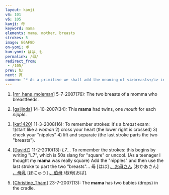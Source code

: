 ```yaml
---
layout: kanji
v4: 101
v6: 105
kanji: 母
keyword: mama
elements: mama, mother, breasts
strokes: 5
image: E6AF8D
on-yomi: ボ
kun-yomi: はは、も
permalink: /母/
redirect_from:
 - /105/
prev: 如
next: 貫
commen: "* As a primitive we shall add the meaning of <i>breasts</i> in accord with the explanation given above. Take careful note of the fact that the form is altered slightly when this kanji serves as a primitive, the final two dots joining together to form a longer stroke. An example follows in the next frame."
---
```


1) [<a href="http://kanji.koohii.com/profile/mr_hans_moleman">mr_hans_moleman</a>] 5-7-2007(76): The two breasts of a momma who breastfeeds.

2) [<a href="http://kanji.koohii.com/profile/gaijinda">gaijinda</a>] 14-10-2007(34): This<strong> mama</strong> had twins, one <em>mouth</em> for each <em>nipple</em>.

3) [<a href="http://kanji.koohii.com/profile/kat1420">kat1420</a>] 11-3-2008(16): To remember strokes: it&#039;s a <em>breast</em> exam: 1)start like a <em>woman</em> 2) cross your heart (the lower right is crossed) 3) check your &quot;nipples&quot; 4) lift and separate (the last stroke parts the two &quot;breasts&quot;).

4) [<a href="http://kanji.koohii.com/profile/DavidZ">DavidZ</a>] 11-2-2010(13): <em>L7</em>... To remember the strokes: this begins by writing &quot;L7&quot;, which is 50s slang for &quot;square&quot; or uncool. (As a teenager I thought my<strong> mama</strong> was really square) Add the &quot;nipples&quot; and then use the last stroke to part the two &quot;breasts&quot;... 母 [はは] <a href="midori://search?text=、お母さん">、お母さん</a> [おかあさん] <a href="midori://search?text=、母乳">、母乳</a> [ぼにゅう] <a href="midori://search?text=、伯母">、伯母</a> /叔母[おば].

5) [<a href="http://kanji.koohii.com/profile/Christine_Tham">Christine_Tham</a>] 23-7-2007(13): The<strong> mama</strong> has two babies (drops) in the cradle.

